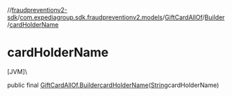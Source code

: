 //[fraudpreventionv2-sdk](../../../../index.md)/[com.expediagroup.sdk.fraudpreventionv2.models](../../index.md)/[GiftCardAllOf](../index.md)/[Builder](index.md)/[cardHolderName](card-holder-name.md)

# cardHolderName

[JVM]\

public final [GiftCardAllOf.Builder](index.md)[cardHolderName](card-holder-name.md)([String](https://docs.oracle.com/javase/8/docs/api/java/lang/String.html)cardHolderName)
